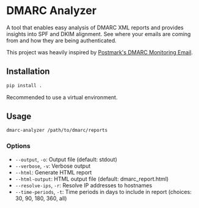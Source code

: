# DMARC Analyzer

A tool that enables easy analysis of DMARC XML reports and provides insights into SPF and DKIM alignment.
See where your emails are coming from and how they are being authenticated.

This project was heavily inspired by [Postmark's DMARC Monitoring Email](https://dmarc.postmarkapp.com/).

## Installation

```bash
pip install .
```

Recommended to use a virtual environment.

## Usage

```bash
dmarc-analyzer /path/to/dmarc/reports
```

### Options

- `--output`, `-o`: Output file (default: stdout)
- `--verbose`, `-v`: Verbose output
- `--html`: Generate HTML report
- `--html-output`: HTML output file (default: dmarc_report.html)
- `--resolve-ips`, `-r`: Resolve IP addresses to hostnames
- `--time-periods`, `-t`: Time periods in days to include in report (choices: 30, 90, 180, 360, all) 